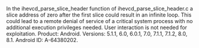 In the ihevcd_parse_slice_header function of ihevcd_parse_slice_header.c a slice address of zero after the first slice could result in an infinite loop. This could lead to a remote denial of service of a critical system process with no additional execution privileges needed. User interaction is not needed for exploitation. Product: Android. Versions: 5.1.1, 6.0, 6.0.1, 7.0, 7.1.1, 7.1.2, 8.0, 8.1. Android ID: A-64380202.
